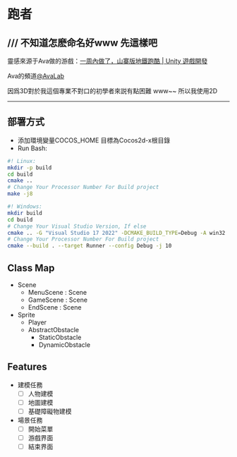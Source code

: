 # 跑者
/// 不知道怎麽命名好www 先這樣吧
---
靈感來源于Ava做的游戲：[一周內做了，山寨版地鐵跑酷 | Unity 遊戲開發](https://www.youtube.com/watch?v=0tItdC1xwcM&list=PLKcM8_6ZrNaSlWq2FbU716_jNLSe5cqd8)

Ava的頻道[@AvaLab](https://www.youtube.com/@AvaLab)

因爲3D對於我這個專業不對口的初學者來説有點困難 www~~
所以我使用2D

---

## 部署方式
* 添加環境變量COCOS_HOME 目標為Cocos2d-x根目錄
* Run Bash:
```bash
#! Linux:
mkdir -p build
cd build
cmake ..
# Change Your Processor Number For Build project
make -j8
```

```bash
#! Windows:
mkdir build
cd build
# Change Your Visual Studio Version, If else
cmake .. -G "Visual Studio 17 2022" -DCMAKE_BUILD_TYPE=Debug -A win32
# Change Your Processor Number For Build project
cmake --build . --target Runner --config Debug -j 10
```

## Class Map
- Scene
    - MenuScene : Scene
    - GameScene : Scene
    - EndScene : Scene
- Sprite
  - Player
  - AbstractObstacle
    - StaticObstacle
    - DynamicObstacle


## Features
- 建模任務
    - [ ] 人物建模
    - [ ] 地圖建模
    - [ ] 基礎障礙物建模
- 場景任務
    - [ ] 開始菜單
    - [ ] 游戲界面
    - [ ] 結束界面
